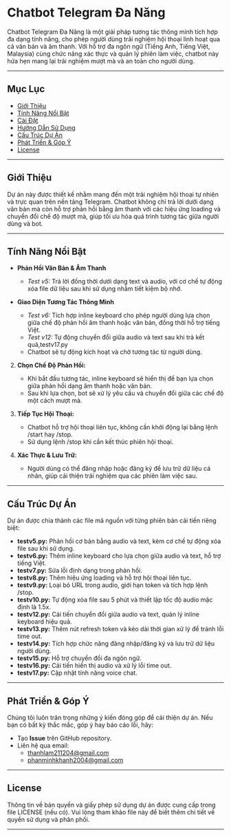 # Chatbot Telegram Đa Năng

Chatbot Telegram Đa Năng là một giải pháp tương tác thông minh tích hợp đa dạng tính năng, cho phép người dùng trải nghiệm hội thoại linh hoạt qua cả văn bản và âm thanh. Với hỗ trợ đa ngôn ngữ (Tiếng Anh, Tiếng Việt, Malaysia) cùng chức năng xác thực và quản lý phiên làm việc, chatbot này hứa hẹn mang lại trải nghiệm mượt mà và an toàn cho người dùng.

---

## Mục Lục

- [Giới Thiệu](#giới-thiệu)
- [Tính Năng Nổi Bật](#tính-năng-nổi-bật)
- [Cài Đặt](#cài-đặt)
- [Hướng Dẫn Sử Dụng](#hướng-dẫn-sử-dụng)
- [Cấu Trúc Dự Án](#cấu-trúc-dự-án)
- [Phát Triển & Góp Ý](#phát-triển--góp-ý)
- [License](#license)

---

## Giới Thiệu

Dự án này được thiết kế nhằm mang đến một trải nghiệm hội thoại tự nhiên và trực quan trên nền tảng Telegram. Chatbot không chỉ trả lời dưới dạng văn bản mà còn hỗ trợ phản hồi bằng âm thanh với các hiệu ứng loading và chuyển đổi chế độ mượt mà, giúp tối ưu hóa quá trình tương tác giữa người dùng và bot.

---

## Tính Năng Nổi Bật

- **Phản Hồi Văn Bản & Âm Thanh**
  - *Test v5:* Trả lời đồng thời dưới dạng text và audio, với cơ chế tự động xóa file dữ liệu sau khi sử dụng nhằm tiết kiệm bộ nhớ.

- **Giao Diện Tương Tác Thông Minh**
  - *Test v6:* Tích hợp inline keyboard cho phép người dùng lựa chọn giữa chế độ phản hồi âm thanh hoặc văn bản, đồng thời hỗ trợ tiếng Việt.
  - *Test v12:* Tự động chuyển đổi giữa audio và text sau khi trả kết quả,testv17.py

  + Chatbot sẽ tự động kích hoạt và chờ tương tác từ người dùng.

2. **Chọn Chế Độ Phản Hồi:**  
   - Khi bắt đầu tương tác, inline keyboard sẽ hiển thị để bạn lựa chọn giữa phản hồi dạng âm thanh hoặc văn bản.
   - Sau khi lựa chọn, bot sẽ xử lý yêu cầu và chuyển đổi giữa các chế độ một cách mượt mà.

3. **Tiếp Tục Hội Thoại:**  
   - Chatbot hỗ trợ hội thoại liên tục, không cần khởi động lại bằng lệnh /start hay /stop.
   - Sử dụng lệnh /stop khi cần kết thúc phiên hội thoại.

4. **Xác Thực & Lưu Trữ:**  
   - Người dùng có thể đăng nhập hoặc đăng ký để lưu trữ dữ liệu cá nhân, giúp cải thiện trải nghiệm qua các phiên làm việc sau.

---

## Cấu Trúc Dự Án

Dự án được chia thành các file mã nguồn với từng phiên bản cải tiến riêng biệt:

- **testv5.py:** Phản hồi cơ bản bằng audio và text, kèm cơ chế tự động xóa file sau khi sử dụng.
- **testv6.py:** Thêm inline keyboard cho lựa chọn giữa audio và text, hỗ trợ tiếng Việt.
- **testv7.py:** Sửa lỗi định dạng trong phản hồi.
- **testv8.py:** Thêm hiệu ứng loading và hỗ trợ hội thoại liên tục.
- **testv9.py:** Loại bỏ URL trong audio, giới hạn token và tích hợp lệnh /stop.
- **testv10.py:** Tự động xóa file sau 5 phút và thiết lập tốc độ audio mặc định là 1.5x.
- **testv12.py:** Cải tiến chuyển đổi giữa audio và text, quản lý inline keyboard hiệu quả.
- **testv13.py:** Thêm nút refresh token và kéo dài thời gian xử lý để tránh lỗi time out.
- **testv14.py:** Tích hợp chức năng đăng nhập/đăng ký và lưu trữ dữ liệu người dùng.
- **testv15.py:** Hỗ trợ chuyển đổi đa ngôn ngữ.
- **testv16.py:** Cải tiến hiển thị audio và xử lý lỗi time out.
- **testv17.py:** Cập nhật tính năng voice chat.

---

## Phát Triển & Góp Ý

Chúng tôi luôn trân trọng những ý kiến đóng góp để cải thiện dự án. Nếu bạn có bất kỳ thắc mắc, góp ý hay báo cáo lỗi, hãy:

- Tạo **Issue** trên GitHub repository.
- Liên hệ qua email:
  - [thanhlam211204@gmail.com](mailto:thanhlam211204@gmail.com)
  - [phanminhkhanh2004@gmail.com](mailto:phanminhkhanh2004@gmail.com)

---

## License

Thông tin về bản quyền và giấy phép sử dụng dự án được cung cấp trong file LICENSE (nếu có). Vui lòng tham khảo file này để biết thêm chi tiết về quyền sử dụng và phân phối.

---
